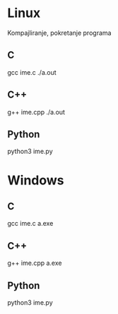 # Linux
Kompajliranje, pokretanje programa

## C
gcc ime.c
./a.out

## C++
g++ ime.cpp
./a.out

## Python
python3 ime.py


# Windows

## C
gcc ime.c
a.exe

## C++
g++ ime.cpp
a.exe

## Python
python3 ime.py